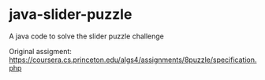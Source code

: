 # java-slider-puzzle
A java code to solve the slider puzzle challenge

Original assigment:
https://coursera.cs.princeton.edu/algs4/assignments/8puzzle/specification.php
